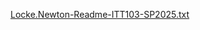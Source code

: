 [Locke.Newton-Readme-ITT103-SP2025.txt](https://github.com/user-attachments/files/19623845/Locke.Newton-Readme-ITT103-SP2025.txt)

